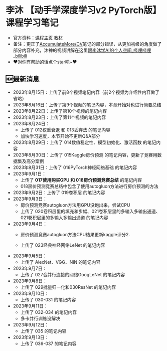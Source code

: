 # 李沐 【动手学深度学习v2 PyTorch版】课程学习笔记

- 官方资料：[课程主页](https://courses.d2l.ai/zh-v2/)  [教材](https://zh-v2.d2l.ai/)
- 备注：更正了[AccumulateMore/CV](https://github.com/AccumulateMore/CV)笔记的部分错误，从更加初级的角度做了部分内容补充，沐神的视频讲解在这里[跟李沐学AI的个人空间_哔哩哔哩_bilibili](https://space.bilibili.com/1567748478/channel/seriesdetail?sid=358497)
- ❤️对你有帮助的话点个star吧~❤️

## 🆕最新消息

- 2023年8月15日：上传了前8个视频笔记内容（前2个视频为介绍性内容做了省略）
- 2023年8月16日：上传了第9个视频的笔记内容，本章开始对也进行简要总结
- 2023年8月22日：上传了第10个视频的笔记内容
- 2023年8月23日：上传了第11个视频的笔记内容
- 2023年8月24日：
	- 上传了 012权重衰退 和 013丢弃法 的笔记内容
	- 加快学习速度，本节开始不更新Q&A部分
- 2023年8月29日：上传了 014数值稳定性、模型初始化、激活函数 的笔记内容
- 2023年8月30日：上传了 015Kaggle房价预测 的笔记内容，更新了竞赛用数据集及高分案例
- 2023年8月31日：上传了 016PyTorch神经网络基础 的笔记内容
- 2023年9月1日：
	- 上传了 ****017使用购买GPU 和 018房价预测竞赛总结**** 的笔记内容
	- 018房价预测竞赛总结中包含了使用autogluon方法进行房价预测的方法
- 2023年9月2日：上传了 019卷积层 的笔记内容
- 2023年9月3日：
	- 房价预测竞赛autogluon方法用GPU没跑出来，尝试CPU
	- 上传了 020卷积层里的填充和步幅、021卷积层里的多输入多输出通道、021卷积层里的多输入多输出通道 的笔记内容
- 2023年9月4日：
	- 房价预测竞赛autogluon方法CPU结果更新kaggle评分2.

	- 上传了 023经典神经网络LeNet 的笔记内容
- 2023年9月5日：
	- 上传了 AlexNet、VGG、NiN 的笔记内容
- 2023年9月7日：
  - 上传了 027合并行连接的网络GoogLeNet 的笔记内容
- 2023年9月8日：
	- 上传了 029批量归一化和030ResNet 的笔记内容
- 2023年9月10日：
	- 上传了 030-031 的笔记内容
- 2023年9月11日：
	- 上传了 032-034 的笔记内容
	- 多卡并行训练没解决
- 2023年9月12日：
	- 上传了 035 的笔记内容
- 2023年9月13日：
	- 上传了 036-037 的笔记内容

